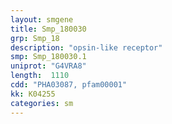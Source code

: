 ```yaml
---
layout: smgene
title: Smp_180030
grp: Smp_18
description: "opsin-like receptor"
smp: Smp_180030.1
uniprot: "G4VRA8"
length:  1110
cdd: "PHA03087, pfam00001"
kk: K04255
categories: sm
---
```

